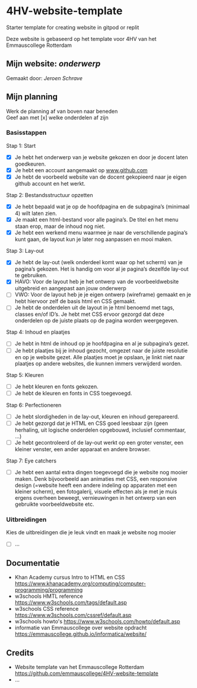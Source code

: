 # 4HV-website-template
Starter template for creating website in gitpod or replit

Deze website is gebaseerd op het template voor 4HV van het Emmauscollege Rotterdam

## Mijn website: *onderwerp*
Gemaakt door: *Jeroen Schrave*

## Mijn planning
Werk de planning af van boven naar beneden<br>
Geef aan met [x] welke onderdelen af zijn

### Basisstappen

Stap 1: Start 
- [x] Je hebt het onderwerp van je website gekozen en door je docent laten goedkeuren. 
- [x] Je hebt een account aangemaakt op www.github.com
- [x] Je hebt de voorbeeld website van de docent gekopieerd naar je eigen github account en het werkt. 

Stap 2: Bestandsstructuur opzetten 
- [x] Je hebt bepaald wat je op de hoofdpagina en de subpagina’s (minimaal 4) wilt laten zien.
- [x] Je maakt een html-bestand voor alle pagina’s. De titel en het menu staan erop, maar de inhoud nog niet. 
- [x] Je hebt een werkend menu waarmee je naar de verschillende pagina’s kunt gaan, de layout kun je later nog aanpassen en mooi maken. 

Stap 3: Lay-out 
- [x] Je hebt de lay-out (welk onderdeel komt waar op het scherm) van je pagina’s gekozen. Het is handig om voor al je pagina’s dezelfde lay-out te gebruiken. 
- [x] HAVO: Voor de layout heb je het ontwerp van de voorbeeldwebsite uitgebreid en aangepast aan jouw onderwerp 
- [ ] VWO: Voor de layout heb je je eigen ontwerp (wireframe) gemaakt en je hebt hiervoor zelf de basis html en CSS gemaakt.
- [ ] Je hebt de onderdelen uit de layout in je html benoemd met tags, classes en/of ID’s. Je hebt met CSS ervoor gezorgd dat deze onderdelen op de juiste plaats op de pagina worden weergegeven.

Stap 4: Inhoud en plaatjes 
- [ ] Je hebt in html de inhoud op je hoofdpagina en al je subpagina’s gezet. 
- [ ] Je hebt plaatjes bij je inhoud gezocht, omgezet naar de juiste resolutie en op je website gezet. Alle plaatjes moet je opslaan, je linkt niet naar plaatjes op andere websites, die kunnen immers verwijderd worden. 

Stap 5: Kleuren 
- [ ] Je hebt kleuren en fonts gekozen. 
- [ ] Je hebt de kleuren en fonts in CSS toegevoegd. 

Stap 6: Perfectioneren 
- [ ] Je hebt slordigheden in de lay-out, kleuren en inhoud gerepareerd. 
- [ ] Je hebt gezorgd dat je HTML en CSS goed leesbaar zijn (geen herhaling, uit logische onderdelen opgebouwd, inclusief commentaar, …)
- [ ] Je hebt gecontroleerd of de lay-out werkt op een groter venster, een kleiner venster, een ander apparaat en andere browser. 

Stap 7: Eye catchers 
- [ ] Je hebt een aantal extra dingen toegevoegd die je website nog mooier maken. Denk bijvoorbeeld aan animaties met CSS, een responsive design (=website heeft een andere indeling op apparaten met een kleiner scherm), een fotogalerij, visuele effecten als je met je muis ergens overheen beweegt, vernieuwingen in het ontwerp van een gebruikte voorbeeldwebsite etc.


### Uitbreidingen
Kies de uitbreidingen die je leuk vindt en maak je website nog mooier
- [ ] ...

## Documentatie
- Khan Academy cursus Intro to HTML en CSS 
https://www.khanacademy.org/computing/computer-programming/programming
- w3schools HMTL reference 
https://www.w3schools.com/tags/default.asp
- w3schools CSS reference 
https://www.w3schools.com/cssref/default.asp
- w3schools howto's 
https://www.w3schools.com/howto/default.asp
- informatie van Emmauscollege over website opdracht
https://emmauscollege.github.io/informatica/website/

## Credits
- Website template van het Emmauscollege Rotterdam https://github.com/emmauscollege/4HV-website-template
- ...
